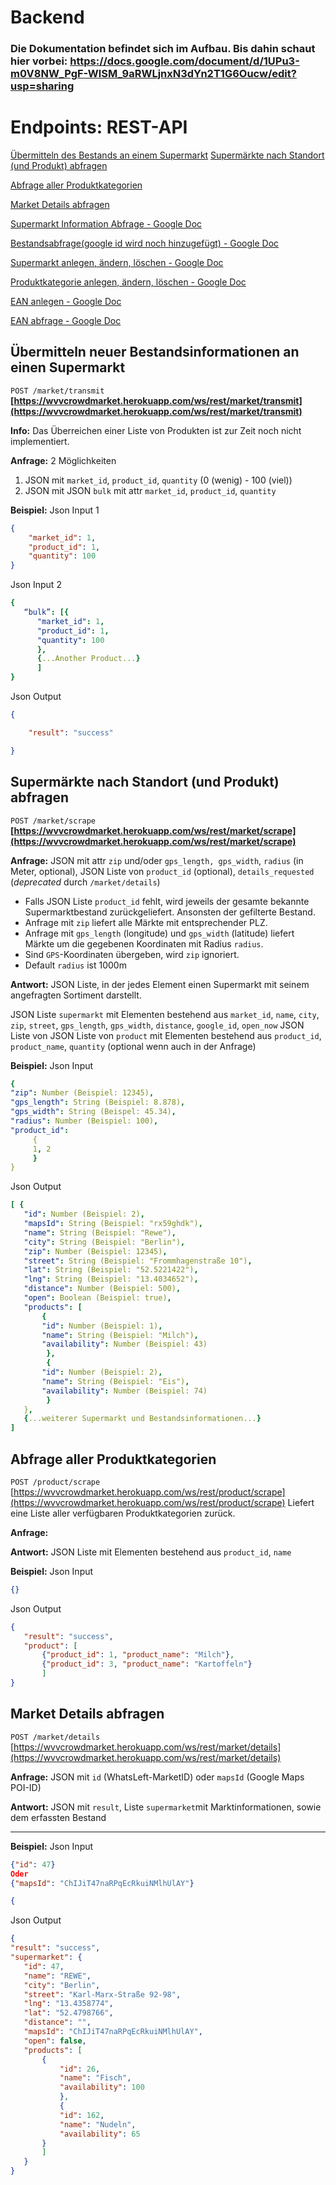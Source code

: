 # Backend
### Die Dokumentation befindet sich im Aufbau. Bis dahin schaut hier vorbei: https://docs.google.com/document/d/1UPu3-m0V8NW_PgF-WlSM_9aRWLjnxN3dYn2T1G6Oucw/edit?usp=sharing


# Endpoints: REST-API

  
[Übermitteln des Bestands an einem Supermarkt](#übermitteln-neuer-bestandsinformationen-an-einen-supermarkt---deployed)
[Supermärkte nach Standort (und Produkt) abfragen](#supermärkte-nach-standort-und-produkt-abfragen)

[Abfrage aller Produktkategorien](#abfrage-aller-produktkategorien)

[Market Details abfragen](#market-details-abfragen)

[Supermarkt Information Abfrage - Google Doc](https://docs.google.com/document/d/1UPu3-m0V8NW_PgF-WlSM_9aRWLjnxN3dYn2T1G6Oucw/edit#heading=h.lc4whgo30cgm)

[Bestandsabfrage(google id wird noch hinzugefügt)  - Google Doc](https://docs.google.com/document/d/1UPu3-m0V8NW_PgF-WlSM_9aRWLjnxN3dYn2T1G6Oucw/edit#heading=h.bgsyhocc8v4x)

[Supermarkt anlegen, ändern, löschen  - Google Doc](https://docs.google.com/document/d/1UPu3-m0V8NW_PgF-WlSM_9aRWLjnxN3dYn2T1G6Oucw/edit#heading=h.txfaibqq7yn2)

[Produktkategorie anlegen, ändern, löschen  - Google Doc](https://docs.google.com/document/d/1UPu3-m0V8NW_PgF-WlSM_9aRWLjnxN3dYn2T1G6Oucw/edit#heading=h.i8no2bq3i5q6)

[EAN anlegen  - Google Doc](https://docs.google.com/document/d/1UPu3-m0V8NW_PgF-WlSM_9aRWLjnxN3dYn2T1G6Oucw/edit#heading=h.fiw7wvq81pfa)

[EAN abfrage  - Google Doc](https://docs.google.com/document/d/1UPu3-m0V8NW_PgF-WlSM_9aRWLjnxN3dYn2T1G6Oucw/edit#heading=h.zccauwllf4zp)







## Übermitteln neuer Bestandsinformationen an einen Supermarkt

`POST /market/transmit`
**[https://wvvcrowdmarket.herokuapp.com/ws/rest/market/transmit](https://wvvcrowdmarket.herokuapp.com/ws/rest/market/transmit)**

**Info:** Das Überreichen einer Liste von Produkten ist zur Zeit noch nicht implementiert.

**Anfrage:**  2 Möglichkeiten
1. JSON mit `market_id`, `product_id`, `quantity` (0 (wenig) - 100 (viel))
2. JSON mit  JSON `bulk` mit attr `market_id`, `product_id`, `quantity`

**Beispiel:**
Json Input 1
```json
{ 
	"market_id": 1, 
	"product_id": 1, 	
	"quantity": 100
} 
```
Json Input 2
```yaml
{
   “bulk”: [{
      "market_id": 1,
      "product_id": 1,
      "quantity": 100
      }, 
      {...Another Product...}
      ]
}
```

Json Output
```json 
{

	"result": "success"

}
```

  

## Supermärkte nach Standort (und Produkt) abfragen

`POST /market/scrape`
**[https://wvvcrowdmarket.herokuapp.com/ws/rest/market/scrape](https://wvvcrowdmarket.herokuapp.com/ws/rest/market/scrape)**

**Anfrage:** JSON mit attr `zip` und/oder `gps_length, gps_width`, `radius` (in Meter, optional), JSON Liste von `product_id` (optional), `details_requested` (*deprecated* durch `/market/details`)

- Falls JSON Liste `product_id` fehlt, wird jeweils der gesamte bekannte Supermarktbestand zurückgeliefert. Ansonsten der gefilterte Bestand.
- Anfrage mit `zip` liefert alle Märkte mit entsprechender PLZ.
- Anfrage mit `gps_length` (longitude) und `gps_width` (latitude) liefert Märkte um die gegebenen Koordinaten mit Radius `radius`.
- Sind `GPS`-Koordinaten übergeben, wird `zip` ignoriert.
- Default `radius` ist 1000m 

**Antwort:** JSON Liste, in der jedes Element einen Supermarkt mit seinem angefragten Sortiment darstellt.

JSON Liste `supermarkt` mit Elementen bestehend aus `market_id`, `name`, `city`, `zip`, `street`, `gps_length`, `gps_width`, `distance`, `google_id`, `open_now` JSON Liste von JSON Liste von `product` mit Elementen bestehend aus `product_id`, `product_name`, `quantity` (optional wenn auch in der Anfrage)

**Beispiel:**
Json Input
```yaml
{
"zip": Number (Beispiel: 12345),
"gps_length": String (Beispiel: 8.878),
"gps_width": String (Beispel: 45.34),
"radius": Number (Beispiel: 100),
"product_id": 
	 {
	 1, 2
	 }
}
```

Json Output
 ```yaml
[ {
	"id": Number (Beispiel: 2),
	"mapsId": String (Beispiel: "rx59ghdk"),
	"name": String (Beispiel: "Rewe"),
	"city": String (Beispiel: "Berlin"),
	"zip": Number (Beispiel: 12345),
	"street": String (Beispiel: "Frommhagenstraße 10"),
	"lat": String (Beispiel: "52.5221422"),
	"lng": String (Beispiel: "13.4034652"),
	"distance": Number (Beispiel: 500),
	"open": Boolean (Beispiel: true),
	"products": [
		{
		"id": Number (Beispiel: 1),
		"name": String (Beispiel: "Milch"),
		"availability": Number (Beispiel: 43)
	     },
	     {
		"id": Number (Beispiel: 2),
		"name": String (Beispiel: "Eis"),
		"availability": Number (Beispiel: 74)
	     }
	},
	{...weiterer Supermarkt und Bestandsinformationen...}
]
```
  

## Abfrage aller Produktkategorien
`POST /product/scrape`
[https://wvvcrowdmarket.herokuapp.com/ws/rest/product/scrape](https://wvvcrowdmarket.herokuapp.com/ws/rest/product/scrape)
Liefert eine Liste aller verfügbaren Produktkategorien zurück.

**Anfrage:** 

**Antwort:** JSON Liste mit Elementen bestehend aus `product_id`, `name`

 
**Beispiel:**
Json Input
```json
{}
```

Json Output
 ```json
{
	"result": "success",
	"product": [ 
		{"product_id": 1, "product_name": "Milch"},
		{"product_id": 3, "product_name": "Kartoffeln"}
		]
}
```

 ## Market Details abfragen
`POST /market/details`
[https://wvvcrowdmarket.herokuapp.com/ws/rest/market/details](https://wvvcrowdmarket.herokuapp.com/ws/rest/market/details)

**Anfrage:** JSON mit  `id` (WhatsLeft-MarketID) oder `mapsId` (Google Maps POI-ID)

**Antwort:** JSON mit `result`, Liste `supermarket`mit Marktinformationen, sowie dem erfassten Bestand

 ---
**Beispiel:**
Json Input
```json
{"id": 47}
Oder
{"mapsId": "ChIJiT47naRPqEcRkuiNMlhUlAY"}

{
```
Json Output
 ```json
{
"result": "success",
"supermarket": {
	"id": 47,
	"name": "REWE",
	"city": "Berlin",
	"street": "Karl-Marx-Straße 92-98",
	"lng": "13.4358774",
	"lat": "52.4798766",
	"distance": "",
	"mapsId": "ChIJiT47naRPqEcRkuiNMlhUlAY",
	"open": false,
	"products": [
		{
			"id": 26,
			"name": "Fisch",
			"availability": 100
			},
			{
			"id": 162,
			"name": "Nudeln",
			"availability": 65
		}
		]
	}
}
```  

